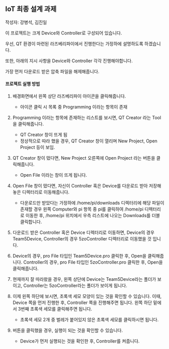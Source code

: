## IoT 최종 설계 과제 
작성자: 강병석, 김진일 

이 프로젝트는 크게 Device와 Controller로 구성되어 있습니다. 

우선, QT 환경이 마련된 라즈베리파이에서 진행한다는 가정하에 설명하도록 하겠습니다. 

또한, 아래의 지시 사항을 Device와 Controller 각각 진행해야합니다.  

가장 먼저 다운로드 받은 압축 파일을 해제해줍니다. 

#### 프로젝트 실행 방법 

1. 배경화면에서 왼쪽 상단 라즈베리파이 아이콘을 클릭해줍니다. 
	-	아이콘 클릭 시 목록 중 Programming 이라는 항목이 존재 

2. Programming 이라는 항목에 존재하는 리스트를 보시면, QT Creator 라는 Tool 을 클릭해줍니다. 
	-	QT Creator 창이 뜨게 됨
	-	정상적으로 따라 했을 경우, QT Creator 창이 열리며 New Project, Open Project 등이 보임. 

3. QT Creator 창이 떴다면, New Project 오른쪽에 Open Project 라는 버튼을 클릭해줍니다. 
	-	Open File 이라는 창이 뜨게 됩니다. 

4. Open File 창이 떴다면, 자신이 Controller 혹은 Device를 다운로드 받아 저장해놓은 디렉터리로 이동해줍니다. 
	-	다운로드만 받았다는 가정하에 /home/pi/downloads 디렉터리에 해당 파일이 존재할 경우
		왼쪽 Computer와 pi 항목 중 pi를 클릭하여 /home/pi 디렉터리로 이동한 후, 
		/home/pi 위치에서 우측 리스트에 나오는 Downloads를 더블 클릭합니다. 

5. 다운로드 받은 Controller 혹은 Device 디렉터리로 이동하면, Device의 경우 Team5Device, Controller의 경우 5zoController 디렉터리로 이동했을 것 입니다. 

6. Device의 경우, pro File 타입인 Team5Device.pro 클릭한 후, Open을 클릭해줍니다. Controller의 경우, pro File 타입인 5zoController.pro 클릭한 후, Open을 클릭해줍니다. 

7. 현재까지 잘 따라왔을 경우, 왼쪽 상단에 Device는 Team5Device라는 폴더가 보이고, Controller는 5zoController라는 폴더가 보이게 됩니다. 

8. 이제 왼쪽 하단에 보시면, 초록색 세모 모양이 있는 것을 확인할 수 있습니다. 이때, Device 쪽을 먼저 진행한 후, Controller 쪽을 진행해주면 됩니다. 왼쪽 하단 밑에서 3번째 초록색 세모를 클릭해주면 됩니다. 
	-	초록색 세모 2개 중 벌레가 붙어있지 않은 초록색 세모를 클릭하시면 됩니다. 

9. 버튼을 클릭했을 경우, 실행이 되는 것을 확인할 수 있습니다.  
	-	Device가 먼저 실행되는 것을 확인한 후, Controller를 켜줍니다. 

